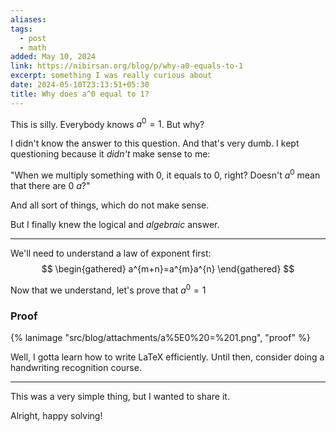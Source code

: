 ```yaml
---
aliases: 
tags:
  - post
  - math
added: May 10, 2024
link: https://nibirsan.org/blog/p/why-a0-equals-to-1
excerpt: something I was really curious about
date: 2024-05-10T23:13:51+05:30
title: Why does a^0 equal to 1?
---
```

This is silly. Everybody knows $a^{0}= 1$. But why?

I didn't know the answer to this question. And that's very dumb. I kept questioning because it *didn't* make sense to me:

"When we multiply something with 0, it equals to 0, right? Doesn't $a^0$ mean that there are 0 $a$?"

And all sort of things, which do not make sense.

But I finally knew the logical and *algebraic* answer.

---
We'll need to understand a law of exponent first:
$$
\begin{gathered}
a^{m+n}=a^{m}a^{n}
\end{gathered}
$$

Now that we understand, let's prove that $a^{0}=1$
### Proof
{% lanimage "src/blog/attachments/a%5E0%20=%201.png", "proof" %}

Well, I gotta learn how to write LaTeX efficiently. Until then, consider doing a handwriting recognition course.

---
This was a very simple thing, but I wanted to share it. 

Alright, happy solving!